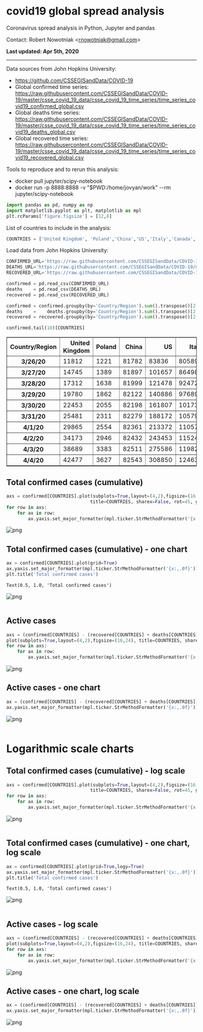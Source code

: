 # covid19 global spread analysis
Coronavirus spread analysis in Python, Jupyter and pandas

Contact: Robert Nowotniak <<rnowotniak@gmail.com>>

**Last updated:  Apr 5th, 2020**


----

Data sources from John Hopkins University:
* https://github.com/CSSEGISandData/COVID-19
* Global confirmed time series: https://raw.githubusercontent.com/CSSEGISandData/COVID-19/master/csse_covid_19_data/csse_covid_19_time_series/time_series_covid19_confirmed_global.csv
* Global deaths time series: https://raw.githubusercontent.com/CSSEGISandData/COVID-19/master/csse_covid_19_data/csse_covid_19_time_series/time_series_covid19_deaths_global.csv
* Global recovered time series: https://raw.githubusercontent.com/CSSEGISandData/COVID-19/master/csse_covid_19_data/csse_covid_19_time_series/time_series_covid19_recovered_global.csv


Tools to reproduce and to rerun this analysis:

* docker pull jupyter/scipy-notebook
* docker run -p 8888:8888 -v "$PWD:/home/jovyan/work"   --rm jupyter/scipy-notebook





```python
import pandas as pd, numpy as np
import matplotlib.pyplot as plt, matplotlib as mpl
plt.rcParams['figure.figsize'] = [12,8]
```

List of countries to include in the analysis:


```python
COUNTRIES = ['United Kingdom', 'Poland','China','US','Italy','Canada', 'Spain', 'Germany']
```

Load data from John Hopkins University:


```python
CONFIRMED_URL='https://raw.githubusercontent.com/CSSEGISandData/COVID-19/master/csse_covid_19_data/csse_covid_19_time_series/time_series_covid19_confirmed_global.csv'
DEATHS_URL='https://raw.githubusercontent.com/CSSEGISandData/COVID-19/master/csse_covid_19_data/csse_covid_19_time_series/time_series_covid19_deaths_global.csv'
RECOVERED_URL='https://raw.githubusercontent.com/CSSEGISandData/COVID-19/master/csse_covid_19_data/csse_covid_19_time_series/time_series_covid19_recovered_global.csv'
```


```python
confirmed = pd.read_csv(CONFIRMED_URL)
deaths    = pd.read_csv(DEATHS_URL)
recovered = pd.read_csv(RECOVERED_URL)
```


```python
confirmed = confirmed.groupby(by='Country/Region').sum().transpose()[2:].applymap(lambda x: int(x))
deaths    =    deaths.groupby(by='Country/Region').sum().transpose()[2:].applymap(lambda x: int(x))
recovered = recovered.groupby(by='Country/Region').sum().transpose()[2:].applymap(lambda x: int(x))
```


```python
confirmed.tail(10)[COUNTRIES]
```




<div>
<style scoped>
    .dataframe tbody tr th:only-of-type {
        vertical-align: middle;
    }

    .dataframe tbody tr th {
        vertical-align: top;
    }

    .dataframe thead th {
        text-align: right;
    }
</style>
<table border="1" class="dataframe">
  <thead>
    <tr style="text-align: right;">
      <th>Country/Region</th>
      <th>United Kingdom</th>
      <th>Poland</th>
      <th>China</th>
      <th>US</th>
      <th>Italy</th>
      <th>Canada</th>
      <th>Spain</th>
      <th>Germany</th>
    </tr>
  </thead>
  <tbody>
    <tr>
      <th>3/26/20</th>
      <td>11812</td>
      <td>1221</td>
      <td>81782</td>
      <td>83836</td>
      <td>80589</td>
      <td>4042</td>
      <td>57786</td>
      <td>43938</td>
    </tr>
    <tr>
      <th>3/27/20</th>
      <td>14745</td>
      <td>1389</td>
      <td>81897</td>
      <td>101657</td>
      <td>86498</td>
      <td>4682</td>
      <td>65719</td>
      <td>50871</td>
    </tr>
    <tr>
      <th>3/28/20</th>
      <td>17312</td>
      <td>1638</td>
      <td>81999</td>
      <td>121478</td>
      <td>92472</td>
      <td>5576</td>
      <td>73235</td>
      <td>57695</td>
    </tr>
    <tr>
      <th>3/29/20</th>
      <td>19780</td>
      <td>1862</td>
      <td>82122</td>
      <td>140886</td>
      <td>97689</td>
      <td>6280</td>
      <td>80110</td>
      <td>62095</td>
    </tr>
    <tr>
      <th>3/30/20</th>
      <td>22453</td>
      <td>2055</td>
      <td>82198</td>
      <td>161807</td>
      <td>101739</td>
      <td>7398</td>
      <td>87956</td>
      <td>66885</td>
    </tr>
    <tr>
      <th>3/31/20</th>
      <td>25481</td>
      <td>2311</td>
      <td>82279</td>
      <td>188172</td>
      <td>105792</td>
      <td>8527</td>
      <td>95923</td>
      <td>71808</td>
    </tr>
    <tr>
      <th>4/1/20</th>
      <td>29865</td>
      <td>2554</td>
      <td>82361</td>
      <td>213372</td>
      <td>110574</td>
      <td>9560</td>
      <td>104118</td>
      <td>77872</td>
    </tr>
    <tr>
      <th>4/2/20</th>
      <td>34173</td>
      <td>2946</td>
      <td>82432</td>
      <td>243453</td>
      <td>115242</td>
      <td>11284</td>
      <td>112065</td>
      <td>84794</td>
    </tr>
    <tr>
      <th>4/3/20</th>
      <td>38689</td>
      <td>3383</td>
      <td>82511</td>
      <td>275586</td>
      <td>119827</td>
      <td>12437</td>
      <td>119199</td>
      <td>91159</td>
    </tr>
    <tr>
      <th>4/4/20</th>
      <td>42477</td>
      <td>3627</td>
      <td>82543</td>
      <td>308850</td>
      <td>124632</td>
      <td>12978</td>
      <td>126168</td>
      <td>96092</td>
    </tr>
  </tbody>
</table>
</div>



## Total confirmed cases (cumulative)


```python
axs = confirmed[COUNTRIES].plot(subplots=True,layout=(4,2),figsize=(16,24),
                               title=COUNTRIES, sharex=False, rot=45, grid=True)
for row in axs:
    for ax in row:
        ax.yaxis.set_major_formatter(mpl.ticker.StrMethodFormatter('{x:,.0f}'))
```


![png](output_10_0.png)


## Total confirmed cases (cumulative)  -  one chart


```python
ax = confirmed[COUNTRIES].plot(grid=True)
ax.yaxis.set_major_formatter(mpl.ticker.StrMethodFormatter('{x:,.0f}'))
plt.title('Total confirmed cases')
```




    Text(0.5, 1.0, 'Total confirmed cases')




![png](output_12_1.png)



```python

```

## Active cases


```python
axs = (confirmed[COUNTRIES] - (recovered[COUNTRIES] + deaths[COUNTRIES])).\
plot(subplots=True,layout=(4,2),figsize=(16,24), title=COUNTRIES, sharex=False, rot=45, grid=True)
for row in axs:
    for ax in row:
        ax.yaxis.set_major_formatter(mpl.ticker.StrMethodFormatter('{x:,.0f}'))
```


![png](output_15_0.png)


## Active cases - one chart


```python
ax = (confirmed[COUNTRIES] - (recovered[COUNTRIES] + deaths[COUNTRIES])).plot(grid=True)
ax.yaxis.set_major_formatter(mpl.ticker.StrMethodFormatter('{x:,.0f}'))
```


![png](output_17_0.png)



```python

```

# Logarithmic scale charts
 

## Total confirmed cases (cumulative) - log scale


```python
axs = confirmed[COUNTRIES].plot(subplots=True,layout=(4,2),figsize=(16,24),
                               title=COUNTRIES, sharex=False, rot=45, grid=True, logy=True)
for row in axs:
    for ax in row:
        ax.yaxis.set_major_formatter(mpl.ticker.StrMethodFormatter('{x:,.0f}'))
```


![png](output_21_0.png)



```python

```

## Total confirmed cases (cumulative)  -  one chart, log scale


```python
ax = confirmed[COUNTRIES].plot(grid=True,logy=True)
ax.yaxis.set_major_formatter(mpl.ticker.StrMethodFormatter('{x:,.0f}'))
plt.title('Total confirmed cases')
```




    Text(0.5, 1.0, 'Total confirmed cases')




![png](output_24_1.png)



```python

```

## Active cases - log scale


```python
axs = (confirmed[COUNTRIES] - (recovered[COUNTRIES] + deaths[COUNTRIES])).\
plot(subplots=True,layout=(4,2),figsize=(16,24), title=COUNTRIES, sharex=False, rot=45, grid=True,logy=True)
for row in axs:
    for ax in row:
        ax.yaxis.set_major_formatter(mpl.ticker.StrMethodFormatter('{x:,.0f}'))
```


![png](output_27_0.png)


## Active cases - one chart, log scale


```python
ax = (confirmed[COUNTRIES] - (recovered[COUNTRIES] + deaths[COUNTRIES])).plot(grid=True,logy=True)
ax.yaxis.set_major_formatter(mpl.ticker.StrMethodFormatter('{x:,.0f}'))
```


![png](output_29_0.png)

